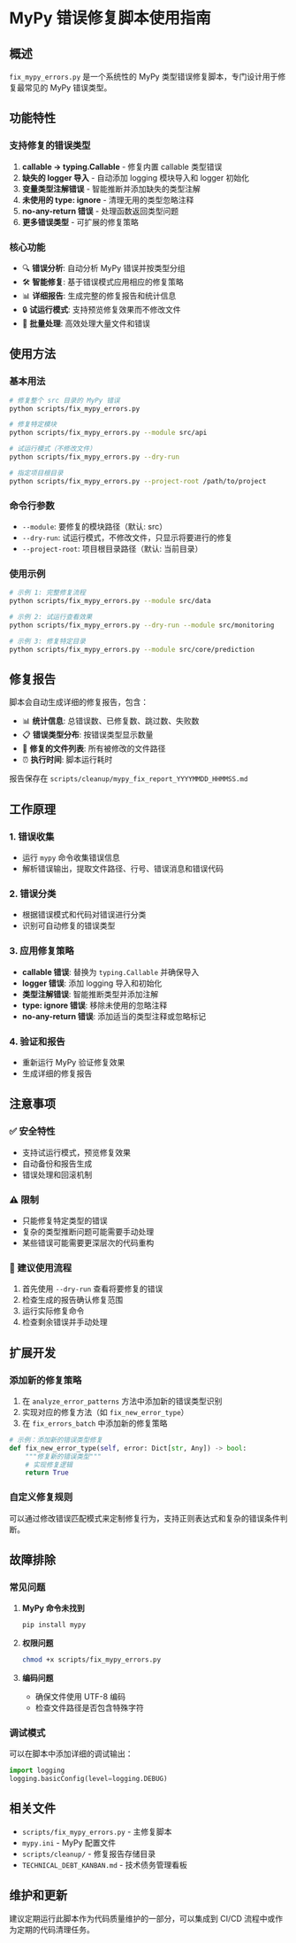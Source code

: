 # MyPy 错误修复脚本使用指南

## 概述

`fix_mypy_errors.py` 是一个系统性的 MyPy 类型错误修复脚本，专门设计用于修复最常见的 MyPy 错误类型。

## 功能特性

### 支持修复的错误类型

1. **callable → typing.Callable** - 修复内置 callable 类型错误
2. **缺失的 logger 导入** - 自动添加 logging 模块导入和 logger 初始化
3. **变量类型注解错误** - 智能推断并添加缺失的类型注解
4. **未使用的 type: ignore** - 清理无用的类型忽略注释
5. **no-any-return 错误** - 处理函数返回类型问题
6. **更多错误类型** - 可扩展的修复策略

### 核心功能

- 🔍 **错误分析**: 自动分析 MyPy 错误并按类型分组
- 🛠️ **智能修复**: 基于错误模式应用相应的修复策略
- 📊 **详细报告**: 生成完整的修复报告和统计信息
- 🔒 **试运行模式**: 支持预览修复效果而不修改文件
- 📁 **批量处理**: 高效处理大量文件和错误

## 使用方法

### 基本用法

```bash
# 修复整个 src 目录的 MyPy 错误
python scripts/fix_mypy_errors.py

# 修复特定模块
python scripts/fix_mypy_errors.py --module src/api

# 试运行模式（不修改文件）
python scripts/fix_mypy_errors.py --dry-run

# 指定项目根目录
python scripts/fix_mypy_errors.py --project-root /path/to/project
```

### 命令行参数

- `--module`: 要修复的模块路径（默认: src）
- `--dry-run`: 试运行模式，不修改文件，只显示将要进行的修复
- `--project-root`: 项目根目录路径（默认: 当前目录）

### 使用示例

```bash
# 示例 1: 完整修复流程
python scripts/fix_mypy_errors.py --module src/data

# 示例 2: 试运行查看效果
python scripts/fix_mypy_errors.py --dry-run --module src/monitoring

# 示例 3: 修复特定目录
python scripts/fix_mypy_errors.py --module src/core/prediction
```

## 修复报告

脚本会自动生成详细的修复报告，包含：

- 📊 **统计信息**: 总错误数、已修复数、跳过数、失败数
- 📋 **错误类型分布**: 按错误类型显示数量
- 📁 **修复的文件列表**: 所有被修改的文件路径
- ⏰ **执行时间**: 脚本运行耗时

报告保存在 `scripts/cleanup/mypy_fix_report_YYYYMMDD_HHMMSS.md`

## 工作原理

### 1. 错误收集
- 运行 `mypy` 命令收集错误信息
- 解析错误输出，提取文件路径、行号、错误消息和错误代码

### 2. 错误分类
- 根据错误模式和代码对错误进行分类
- 识别可自动修复的错误类型

### 3. 应用修复策略
- **callable 错误**: 替换为 `typing.Callable` 并确保导入
- **logger 错误**: 添加 logging 导入和初始化
- **类型注解错误**: 智能推断类型并添加注解
- **type: ignore 错误**: 移除未使用的忽略注释
- **no-any-return 错误**: 添加适当的类型注释或忽略标记

### 4. 验证和报告
- 重新运行 MyPy 验证修复效果
- 生成详细的修复报告

## 注意事项

### ✅ 安全特性
- 支持试运行模式，预览修复效果
- 自动备份和报告生成
- 错误处理和回滚机制

### ⚠️ 限制
- 只能修复特定类型的错误
- 复杂的类型推断问题可能需要手动处理
- 某些错误可能需要更深层次的代码重构

### 🔧 建议使用流程
1. 首先使用 `--dry-run` 查看将要修复的错误
2. 检查生成的报告确认修复范围
3. 运行实际修复命令
4. 检查剩余错误并手动处理

## 扩展开发

### 添加新的修复策略

1. 在 `analyze_error_patterns` 方法中添加新的错误类型识别
2. 实现对应的修复方法（如 `fix_new_error_type`）
3. 在 `fix_errors_batch` 中添加新的修复策略

```python
# 示例：添加新的错误类型修复
def fix_new_error_type(self, error: Dict[str, Any]) -> bool:
    """修复新的错误类型"""
    # 实现修复逻辑
    return True
```

### 自定义修复规则

可以通过修改错误匹配模式来定制修复行为，支持正则表达式和复杂的错误条件判断。

## 故障排除

### 常见问题

1. **MyPy 命令未找到**
   ```bash
   pip install mypy
   ```

2. **权限问题**
   ```bash
   chmod +x scripts/fix_mypy_errors.py
   ```

3. **编码问题**
   - 确保文件使用 UTF-8 编码
   - 检查文件路径是否包含特殊字符

### 调试模式

可以在脚本中添加详细的调试输出：

```python
import logging
logging.basicConfig(level=logging.DEBUG)
```

## 相关文件

- `scripts/fix_mypy_errors.py` - 主修复脚本
- `mypy.ini` - MyPy 配置文件
- `scripts/cleanup/` - 修复报告存储目录
- `TECHNICAL_DEBT_KANBAN.md` - 技术债务管理看板

## 维护和更新

建议定期运行此脚本作为代码质量维护的一部分，可以集成到 CI/CD 流程中或作为定期的代码清理任务。
